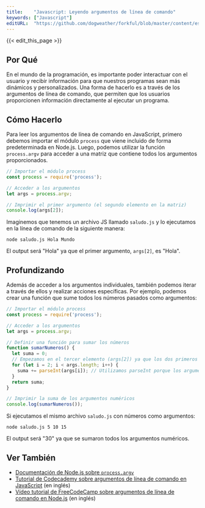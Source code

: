 ```yaml
---
title:    "Javascript: Leyendo argumentos de línea de comando"
keywords: ["Javascript"]
editURL:  "https://github.com/dogweather/forkful/blob/master/content/es/javascript/reading-command-line-arguments.md"
---
```


{{< edit_this_page >}}

## Por Qué

En el mundo de la programación, es importante poder interactuar con el usuario y recibir información para que nuestros programas sean más dinámicos y personalizados. Una forma de hacerlo es a través de los argumentos de línea de comando, que permiten que los usuarios proporcionen información directamente al ejecutar un programa.

## Cómo Hacerlo

Para leer los argumentos de línea de comando en JavaScript, primero debemos importar el módulo `process` que viene incluido de forma predeterminada en Node.js. Luego, podemos utilizar la función `process.argv` para acceder a una matriz que contiene todos los argumentos proporcionados.

```Javascript
// Importar el módulo process
const process = require('process');

// Acceder a los argumentos
let args = process.argv;

// Imprimir el primer argumento (el segundo elemento en la matriz)
console.log(args[2]);
```

Imaginemos que tenemos un archivo JS llamado `saludo.js` y lo ejecutamos en la línea de comando de la siguiente manera:

```
node saludo.js Hola Mundo
```

El output será "Hola" ya que el primer argumento, `args[2]`, es "Hola".

## Profundizando

Además de acceder a los argumentos individuales, también podemos iterar a través de ellos y realizar acciones específicas. Por ejemplo, podemos crear una función que sume todos los números pasados como argumentos:

```Javascript
// Importar el módulo process
const process = require('process');

// Acceder a los argumentos
let args = process.argv;

// Definir una función para sumar los números
function sumarNumeros() {
  let suma = 0;
  // Empezamos en el tercer elemento (args[2]) ya que los dos primeros son "node" y el nombre del archivo
  for (let i = 2; i < args.length; i++) {
    suma += parseInt(args[i]); // Utilizamos parseInt porque los argumentos son recibidos como strings
  }
  return suma;
}

// Imprimir la suma de los argumentos numéricos
console.log(sumarNumeros());
```

Si ejecutamos el mismo archivo `saludo.js` con números como argumentos:

```
node saludo.js 5 10 15
```

El output será "30" ya que se sumaron todos los argumentos numéricos.

## Ver También

- [Documentación de Node.js sobre `process.argv`](https://nodejs.org/docs/latest/api/process.html#process_process_argv) 
- [Tutorial de Codecademy sobre argumentos de línea de comando en JavaScript](https://www.codecademy.com/learn/introduction-to-javascript/modules/learn-javascript-syntax/cheatsheet) (en inglés)
- [Vídeo tutorial de FreeCodeCamp sobre argumentos de línea de comando en Node.js](https://www.freecodecamp.org/news/command-line-arguments-nodejs/) (en inglés)